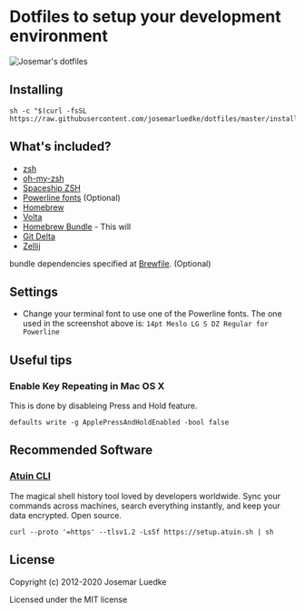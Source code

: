 # Dotfiles to setup your development environment

![Josemar's dotfiles](https://user-images.githubusercontent.com/230476/37551141-63bb47ca-2957-11e8-86c3-7e8c2b2a66cb.png)

## Installing

```
sh -c "$(curl -fsSL https://raw.githubusercontent.com/josemarluedke/dotfiles/master/install.sh)"
```

## What's included?

- [zsh](http://www.zsh.org/)
- [oh-my-zsh](https://github.com/robbyrussell/oh-my-zsh)
- [Spaceship ZSH](https://github.com/denysdovhan/spaceship-prompt)
- [Powerline fonts](https://github.com/powerline/fonts) (Optional)
- [Homebrew](https://brew.sh/)
- [Volta](https://volta.sh/)
- [Homebrew Bundle](https://github.com/Homebrew/homebrew-bundle) - This will
- [Git Delta](https://github.com/dandavison/delta)
- [Zellij](https://zellij.dev/)

bundle dependencies specified at [Brewfile](./Brewfile). (Optional)

## Settings

- Change your terminal font to use one of the Powerline fonts. The one used in the screenshot above is: `14pt Meslo LG S DZ Regular for Powerline`

## Useful tips

### Enable Key Repeating in Mac OS X

This is done by disableing Press and Hold feature.

`defaults write -g ApplePressAndHoldEnabled -bool false`

## Recommended Software

### [Atuin CLI](https://atuin.sh/)

The magical shell history tool loved by developers worldwide. Sync your commands across machines, search everything instantly, and keep your data encrypted. Open source.

`curl --proto '=https' --tlsv1.2 -LsSf https://setup.atuin.sh | sh`

## License

Copyright (c) 2012-2020 Josemar Luedke

Licensed under the MIT license

